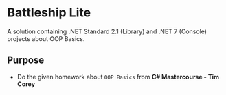 # Battleship Lite
A solution containing .NET Standard 2.1 (Library) and .NET 7 (Console) projects about OOP Basics.

## Purpose
- Do the given homework about `OOP Basics` from **C# Mastercourse - Tim Corey**